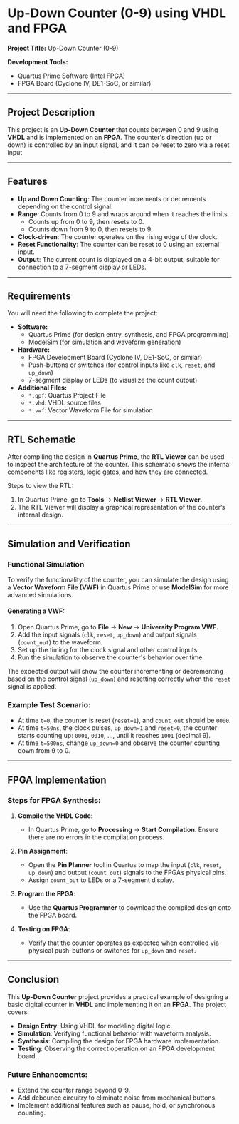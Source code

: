 # Up-Down Counter (0-9) using VHDL and FPGA

**Project Title:**
Up-Down Counter (0-9)

**Development Tools:**

- Quartus Prime Software (Intel FPGA)
- FPGA Board (Cyclone IV, DE1-SoC, or similar)

---

## Project Description

This project is an **Up-Down Counter** that counts between 0 and 9 using **VHDL** and is implemented on an **FPGA**. The counter's direction (up or down) is controlled by an input signal, and it can be reset to zero via a reset input

---

## Features

- **Up and Down Counting**: The counter increments or decrements depending on the control signal.
- **Range**: Counts from 0 to 9 and wraps around when it reaches the limits.
  - Counts up from 0 to 9, then resets to 0.
  - Counts down from 9 to 0, then resets to 9.
- **Clock-driven**: The counter operates on the rising edge of the clock.
- **Reset Functionality**: The counter can be reset to 0 using an external input.
- **Output**: The current count is displayed on a 4-bit output, suitable for connection to a 7-segment display or LEDs.

---

## Requirements

You will need the following to complete the project:

- **Software:**
  - Quartus Prime (for design entry, synthesis, and FPGA programming)
  - ModelSim (for simulation and waveform generation)
- **Hardware:**
  - FPGA Development Board (Cyclone IV, DE1-SoC, or similar)
  - Push-buttons or switches (for control inputs like `clk`, `reset`, and `up_down`)
  - 7-segment display or LEDs (to visualize the count output)
- **Additional Files:**
  - `*.qpf`: Quartus Project File
  - `*.vhd`: VHDL source files
  - `*.vwf`: Vector Waveform File for simulation

---

## RTL Schematic

After compiling the design in **Quartus Prime**, the **RTL Viewer** can be used to inspect the architecture of the counter. This schematic shows the internal components like registers, logic gates, and how they are connected.

Steps to view the RTL:

1. In Quartus Prime, go to **Tools** → **Netlist Viewer** → **RTL Viewer**.
2. The RTL Viewer will display a graphical representation of the counter’s internal design.

---

## Simulation and Verification

### Functional Simulation

To verify the functionality of the counter, you can simulate the design using a **Vector Waveform File (VWF)** in Quartus Prime or use **ModelSim** for more advanced simulations.

#### Generating a VWF:

1. Open Quartus Prime, go to **File** → **New** → **University Program VWF**.
2. Add the input signals (`clk`, `reset`, `up_down`) and output signals (`count_out`) to the waveform.
3. Set up the timing for the clock signal and other control inputs.
4. Run the simulation to observe the counter's behavior over time.

The expected output will show the counter incrementing or decrementing based on the control signal (`up_down`) and resetting correctly when the `reset` signal is applied.

### Example Test Scenario:

- At time `t=0`, the counter is reset (`reset=1`), and `count_out` should be `0000`.
- At time `t=50ns`, the clock pulses, `up_down=1` and `reset=0`, the counter starts counting up: `0001`, `0010`, ..., until it reaches `1001` (decimal 9).
- At time `t=500ns`, change `up_down=0` and observe the counter counting down from 9 to 0.

---

## FPGA Implementation

### Steps for FPGA Synthesis:

1. **Compile the VHDL Code**:

   - In Quartus Prime, go to **Processing** → **Start Compilation**. Ensure there are no errors in the compilation process.

2. **Pin Assignment**:

   - Open the **Pin Planner** tool in Quartus to map the input (`clk`, `reset`, `up_down`) and output (`count_out`) signals to the FPGA’s physical pins.
   - Assign `count_out` to LEDs or a 7-segment display.

3. **Program the FPGA**:

   - Use the **Quartus Programmer** to download the compiled design onto the FPGA board.

4. **Testing on FPGA**:

   - Verify that the counter operates as expected when controlled via physical push-buttons or switches for `up_down` and `reset`.

---

## Conclusion

This **Up-Down Counter** project provides a practical example of designing a basic digital counter in **VHDL** and implementing it on an **FPGA**. The project covers:

- **Design Entry**: Using VHDL for modeling digital logic.
- **Simulation**: Verifying functional behavior with waveform analysis.
- **Synthesis**: Compiling the design for FPGA hardware implementation.
- **Testing**: Observing the correct operation on an FPGA development board.

### Future Enhancements:

- Extend the counter range beyond 0-9.
- Add debounce circuitry to eliminate noise from mechanical buttons.
- Implement additional features such as pause, hold, or synchronous counting.
